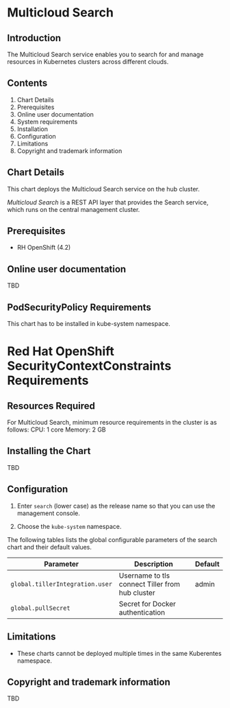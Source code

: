 # Multicloud Search 

## Introduction

The Multicloud Search service enables you to search for and manage resources in Kubernetes clusters across different clouds.

## Contents

 1. Chart Details
 2. Prerequisites
 3. Online user documentation
 4. System requirements
 5. Installation
 6. Configuration
 7. Limitations
 8. Copyright and trademark information

## Chart Details

This chart deploys the Multicloud Search service on the hub cluster.

_Multicloud Search_ is a REST API layer that provides the Search service, which runs on the central management cluster. 

## Prerequisites

* RH OpenShift (4.2) 

## Online user documentation

TBD

## PodSecurityPolicy Requirements
   This chart has to be installed in kube-system namespace.
# Red Hat OpenShift SecurityContextConstraints Requirements
  
## Resources Required

For Multicloud Search, minimum resource requirements in the cluster is as follows:
    CPU: 1 core
    Memory: 2 GB

## Installing the Chart

TBD

## Configuration

1. Enter `search` (lower case) as the release name so that you can use the management console.

2. Choose the `kube-system` namespace.


The following tables lists the global configurable parameters of the search chart and their default values.

| Parameter | Description | Default |
|-----------|-------------|---------|
| `global.tillerIntegration.user` | Username to tls connect Tiller from hub cluster | admin |
| `global.pullSecret` | Secret for Docker authentication|

## Limitations

* These charts cannot be deployed multiple times in the same Kuberentes namespace.

## Copyright and trademark information

TBD
